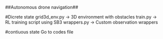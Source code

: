 ##Autonomous drone navigation##

#Dicrete state 
grid3d_env.py -> 3D environment with obstacles
 train.py -> RL training script using SB3
 wrappers.py -> Custom observation wrappers


#contiuous state
Go to codes file 

